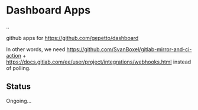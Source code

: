 # Dashboard Apps

..

github apps for https://github.com/gepetto/dashboard

In other words, we need
https://github.com/SvanBoxel/gitlab-mirror-and-ci-action +
https://docs.gitlab.com/ee/user/project/integrations/webhooks.html instead of polling.

## Status

Ongoing...
